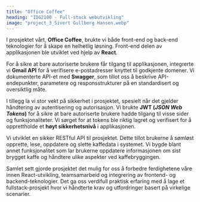 ```yaml
---
title: "Office Coffee"
heading: "IDG2100 - Full-stack webutvikling"
image: "project_3_Sivert Gullberg Hansen.webp"
---
```


I prosjektet vårt, **Office Coffee**, brukte vi både front-end og back-end teknologier for å skape en helhetlig løsning. Front-end delen av applikasjonen ble utviklet ved hjelp av **React**.

For å sikre at bare autoriserte brukere får tilgang til applikasjonen, integrerte vi **Gmail API** for å verifisere e-postadresser knyttet til godkjente domener. Vi dokumenterte API-et med **Swagger**, som tillot oss å beskrive API-endepunkter, parametere og responsstrukturer på en standardisert og oversiktlig måte.

I tillegg la vi stor vekt på sikkerhet i prosjektet, spesielt når det gjelder håndtering av autentisering og autorisasjon. Vi brukte **JWT (*JSON Web Tokens*)** for å sikre at bare autoriserte brukere hadde tilgang til visse sider og funksjonaliteter. Vi sørget for at tokens ble riktig lagret og verifisert for å opprettholde et **høyt sikkerhetsnivå** i applikasjonen.

Vi utviklet en sikker RESTful API til prosjektet. Dette tillot brukerne å sømløst opprette, lese, oppdatere og slette kaffedata i systemet. Vi bygde blant annet funksjonalitet som lar brukerne oppdatere informasjonen om sist brygget kaffe og håndtere ulike aspekter ved kaffebryggingen.

Samlet sett gjorde prosjektet det mulig for oss å forbedre ferdighetene våre innen React-utvikling, teamsamarbeid og integrering av frontend- og backend-teknologier. Det ga oss verdifull praktisk erfaring med å lage et fullstack-prosjekt hvor vi håndterte krav og utfordringer basert på virkelige scenarier.
